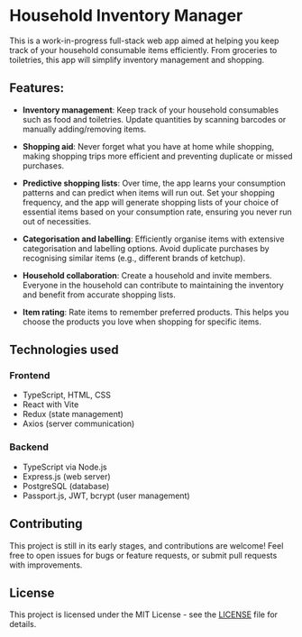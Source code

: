 # Household Inventory Manager

This is a work-in-progress full-stack web app aimed at helping you keep track of your household consumable items efficiently. From groceries to toiletries, this app will simplify inventory management and shopping.

## Features:

- **Inventory management**: Keep track of your household consumables such as food and toiletries. Update quantities by scanning barcodes or manually adding/removing items.

- **Shopping aid**: Never forget what you have at home while shopping, making shopping trips more efficient and preventing duplicate or missed purchases.

- **Predictive shopping lists**:
  Over time, the app learns your consumption patterns and can predict when items will run out. Set your shopping frequency, and the app will generate shopping lists of your choice of essential items based on your consumption rate, ensuring you never run out of necessities.

- **Categorisation and labelling**: Efficiently organise items with extensive categorisation and labelling options. Avoid duplicate purchases by recognising similar items (e.g., different brands of ketchup).

- **Household collaboration**:
  Create a household and invite members. Everyone in the household can contribute to maintaining the inventory and benefit from accurate shopping lists.

- **Item rating**: Rate items to remember preferred products. This helps you choose the products you love when shopping for specific items.

## Technologies used

### Frontend

- TypeScript, HTML, CSS
- React with Vite
- Redux (state management)
- Axios (server communication)

### Backend

- TypeScript via Node.js
- Express.js (web server)
- PostgreSQL (database)
- Passport.js, JWT, bcrypt (user management)

## Contributing

This project is still in its early stages, and contributions are welcome! Feel free to open issues for bugs or feature requests, or submit pull requests with improvements.

## License

This project is licensed under the MIT License - see the [LICENSE](LICENSE.md) file for details.
